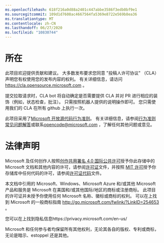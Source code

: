 ```yaml
---
ms.openlocfilehash: 618f216a0d88a2401c447abbe3586f3edb0bf9e1
ms.sourcegitcommit: 109d1d7608ac4667564fa5369e8722e569b8ea36
ms.translationtype: MT
ms.contentlocale: zh-CN
ms.lasthandoff: 06/27/2020
ms.locfileid: "10830744"
---
```

# 所在

此项目欢迎提供贡献和建议。  大多数发布要求您同意 "投稿人许可协议" （CLA）声明您有权使用您的发布内容的权利。 有关详细信息，请访问 https://cla.opensource.microsoft.com 。

提交拉取请求时，CLA bot 将自动确定是否需要提供 CLA 并对 PR 进行相应的装饰（例如，状态检查，批注）。 只需按照机器人提供的说明操作即可。 您只需使用我们的 CLA 在所有 github 上执行一次。

此项目采用了[Microsoft 开放源代码行为准则](https://opensource.microsoft.com/codeofconduct/)。
有关详细信息，请参阅[行为准则常见问题解答](https://opensource.microsoft.com/codeofconduct/faq/)或联系[opencode@microsoft.com](mailto:opencode@microsoft.com) ，了解任何其他问题或意见。

# 法律声明

Microsoft 及任何创作人按照[创作共用署名 4.0 国际公共许可](https://creativecommons.org/licenses/by/4.0/legalcode)授予你此存储中的 Microsoft 文档和其他内容的许可，请参阅[许可证](LICENSE)文件，并按照 [MIT 许可](https://opensource.org/licenses/MIT)授予你存储库中任何代码的许可，请参阅[许可证代码](LICENSE-CODE)文件。

本文档中引用的 Microsoft、Windows、Microsoft Azure 和/或其他 Microsoft 产品和服务是 Microsoft 在美国和/或其他国际/地区的商标或注册商标。
此项目的许可证并未授予你使用任何 Microsoft 名称、徽标或商标的权利。
可以在上找到 Microsoft 的一般商标指南 http://go.microsoft.com/fwlink/?LinkID=254653 。

您可以在上找到隐私信息https://privacy.microsoft.com/en-us/

Microsoft 和任何参与者均保留所有其他权利，无论其各自的版权、专利或商标，无论是暗示、estoppel 还是其他。
